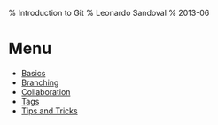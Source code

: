 % Introduction to Git
% Leonardo Sandoval
% 2013-06

# Menu

* [Basics](./basics.html)
* [Branching](./branching.html)
* [Collaboration](./collaboration.html)
* [Tags](./tags.html)
* [Tips and Tricks](./tip_tricks.html)

